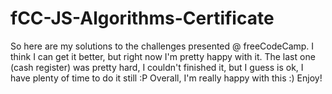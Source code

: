 # fCC-JS-Algorithms-Certificate

So here are my solutions to the challenges presented @ freeCodeCamp. I think I can get it better, but right now I'm pretty happy with it. The last one (cash register) was pretty hard, I couldn't finished it, but I guess is ok, I have plenty of time to do it still :P 
Overall, I'm really happy with this :) Enjoy!
